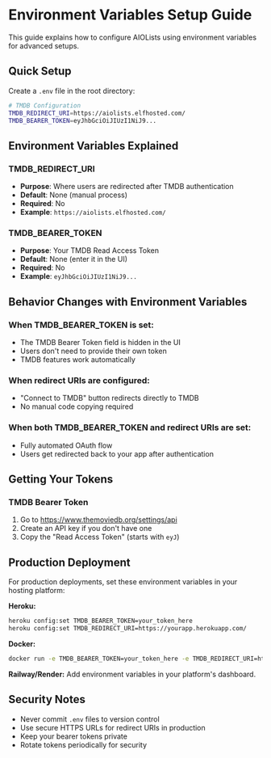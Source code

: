 # Environment Variables Setup Guide

This guide explains how to configure AIOLists using environment variables for advanced setups.

## Quick Setup

Create a `.env` file in the root directory:

```bash
# TMDB Configuration  
TMDB_REDIRECT_URI=https://aiolists.elfhosted.com/
TMDB_BEARER_TOKEN=eyJhbGciOiJIUzI1NiJ9...
```

## Environment Variables Explained

### TMDB_REDIRECT_URI
- **Purpose**: Where users are redirected after TMDB authentication
- **Default**: None (manual process)
- **Required**: No
- **Example**: `https://aiolists.elfhosted.com/`

### TMDB_BEARER_TOKEN
- **Purpose**: Your TMDB Read Access Token
- **Default**: None (enter it in the UI)
- **Required**: No
- **Example**: `eyJhbGciOiJIUzI1NiJ9...`

## Behavior Changes with Environment Variables

### When TMDB_BEARER_TOKEN is set:
- The TMDB Bearer Token field is hidden in the UI
- Users don't need to provide their own token
- TMDB features work automatically

### When redirect URIs are configured:
- "Connect to TMDB" button redirects directly to TMDB
- No manual code copying required

### When both TMDB_BEARER_TOKEN and redirect URIs are set:
- Fully automated OAuth flow
- Users get redirected back to your app after authentication

## Getting Your Tokens

### TMDB Bearer Token
1. Go to https://www.themoviedb.org/settings/api
2. Create an API key if you don't have one
3. Copy the "Read Access Token" (starts with `eyJ`)

## Production Deployment

For production deployments, set these environment variables in your hosting platform:

**Heroku:**
```bash
heroku config:set TMDB_BEARER_TOKEN=your_token_here
heroku config:set TMDB_REDIRECT_URI=https://yourapp.herokuapp.com/
```

**Docker:**
```bash
docker run -e TMDB_BEARER_TOKEN=your_token_here -e TMDB_REDIRECT_URI=https://yourapp.com/ aiolists
```

**Railway/Render:**
Add environment variables in your platform's dashboard.

## Security Notes

- Never commit `.env` files to version control
- Use secure HTTPS URLs for redirect URIs in production
- Keep your bearer tokens private
- Rotate tokens periodically for security